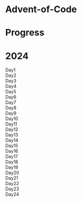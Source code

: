 # Advent-of-Code

# Progress

# 2024

Day1  
Day2  
Day3  
Day4  
Day5  
Day6  
Day7  
Day8  
Day9  
Day10  
Day11  
Day12  
Day13  
Day14  
Day15  
Day16  
Day17  
Day18  
Day19  
Day20  
Day21  
Day22  
Day23  
Day24  
